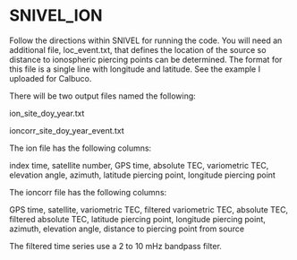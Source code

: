 # SNIVEL_ION

Follow the directions within SNIVEL for running the code. You will need an additional file, loc_event.txt, that defines the location of the source so distance to ionospheric piercing points can be determined. The format for this file is a single line with longitude and latitude. See the example I uploaded for Calbuco.

There will be two output files named the following:

ion_site_doy_year.txt

ioncorr_site_doy_year_event.txt


The ion file has the following columns:

index time, satellite number, GPS time, absolute TEC, variometric TEC, elevation angle, azimuth, latitude piercing point, longitude piercing point

The ioncorr file has the following columns:

GPS time, satellite, variometric TEC, filtered variometric TEC, absolute TEC, filtered absolute TEC, latitude piercing point, longitude piercing point, azimuth, elevation angle, distance to piercing point from source

The filtered time series use a 2 to 10 mHz bandpass filter.

